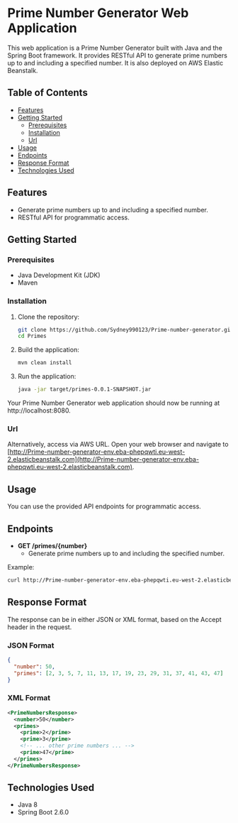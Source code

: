 # Prime Number Generator Web Application

This web application is a Prime Number Generator built with Java and the Spring Boot framework. It provides RESTful API to generate prime numbers up to and including a specified number. It is also deployed on AWS Elastic Beanstalk.

## Table of Contents

- [Features](#features)
- [Getting Started](#getting-started)
  - [Prerequisites](#prerequisites)
  - [Installation](#installation)
  - [Url](#url)
- [Usage](#usage)
- [Endpoints](#endpoints)
- [Response Format](#response-format)
- [Technologies Used](#technologies-used)

## Features

- Generate prime numbers up to and including a specified number.
- RESTful API for programmatic access.

## Getting Started

### Prerequisites

- Java Development Kit (JDK)
- Maven

### Installation

1. Clone the repository:
   ```bash
   git clone https://github.com/Sydney990123/Prime-number-generator.git
   cd Primes
2. Build the application:
   ```bash
   mvn clean install
3. Run the application:
   ```bash
   java -jar target/primes-0.0.1-SNAPSHOT.jar
Your Prime Number Generator web application should now be running at http://localhost:8080.

### Url

Alternatively, access via AWS URL. Open your web browser and navigate to [http://Prime-number-generator-env.eba-phepqwti.eu-west-2.elasticbeanstalk.com](http://Prime-number-generator-env.eba-phepqwti.eu-west-2.elasticbeanstalk.com).

## Usage
You can use the provided API endpoints for programmatic access.

## Endpoints

- **GET /primes/{number}**
  - Generate prime numbers up to and including the specified number.

Example:
```bash
curl http://Prime-number-generator-env.eba-phepqwti.eu-west-2.elasticbeanstalk.com/primes/50
```

## Response Format
The response can be in either JSON or XML format, based on the Accept header in the request.

### JSON Format
```JSON
{
  "number": 50,
  "primes": [2, 3, 5, 7, 11, 13, 17, 19, 23, 29, 31, 37, 41, 43, 47]
}
```

### XML Format
```XML
<PrimeNumbersResponse>
  <number>50</number>
  <primes>
    <prime>2</prime>
    <prime>3</prime>
    <!-- ... other prime numbers ... -->
    <prime>47</prime>
  </primes>
</PrimeNumbersResponse>
```

## Technologies Used
- Java 8
- Spring Boot 2.6.0
